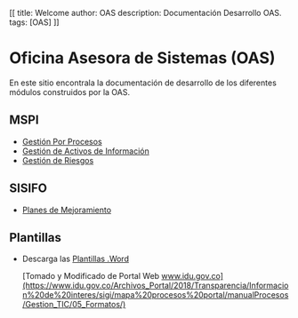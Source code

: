 [[
title: Welcome
author: OAS
description: Documentación Desarrollo OAS.
tags: [OAS]
]]

# Oficina Asesora de Sistemas (OAS)

En este sitio encontrala la documentación de desarrollo de los diferentes módulos construidos por la OAS.


MSPI
------------------------------------------
* [Gestión Por Procesos](http://pykwiki.nullism.com/)
* [Gestión de Activos de Información](http://pykwiki.nullism.com/)
* [Gestión de Riesgos](http://pykwiki.nullism.com/)

SISIFO
------------------------------------------
* [Planes de Mejoramiento](planes_de_mejoramiento/analisis_actividades.html)


Plantillas
------------------------------------------
* Descarga las [Plantillas .Word](data_download/plantillas_word.zip)

    [Tomado y Modificado de Portal Web www.idu.gov.co](https://www.idu.gov.co/Archivos_Portal/2018/Transparencia/Informacion%20de%20interes/sigi/mapa%20procesos%20portal/manualProcesos/Gestion_TIC/05_Formatos/)